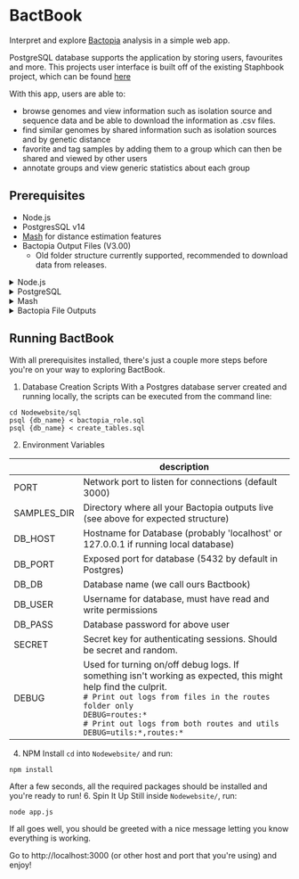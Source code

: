 # BactBook
Interpret and explore [Bactopia](https://bactopia.github.io) analysis in a simple web app.

PostgreSQL database supports the application by storing users, favourites and more. This projects user interface is built off of the existing Staphbook project, which can be found [here](https://github.com/maiscodes/Staphbook)

With this app, users are able to:
- browse genomes and view information such as isolation source and sequence data and be able to download the information as .csv files.
- find similar genomes by shared information such as isolation sources and by genetic distance
- favorite and tag samples by adding them to a group which can then be shared and viewed by other users
- annotate groups and view generic statistics about each group

## Prerequisites
- Node.js 
- PostgresSQL v14
- [Mash](https://github.com/marbl/Mash) for distance estimation features
- Bactopia Output Files (V3.00)
  - Old folder structure currently supported, recommended to download data from releases.
<details>
<summary>Node.js</summary>
  
> NodeJs is a Javascript Runtime - It's where all the server-side JS can run
1. Download here: https://nodejs.org/en
2. Follow the installer
</details>


<details>
  <summary>PostgreSQL</summary>
  
> PostgreSQL is our database of choice, although other database technologies may work. 
1. Download here: https://www.postgresql.org/download/
2. Once installed, it is highly recommended that you use a GUI such as pgAdmin 4 which can be downloaded here: https://www.pgadmin.org/download
3. Setup a Postgres server and database (keep your username and password handy, you'll need it later!)
</details>

<details>
  <summary>Mash</summary>
  
> Mash compares genome scketch files produced by Bactopia, allowing for genetic distance estimations.

<details>
<summary>Linux/MacOS</summary>
Follow the instructions to install here: https://github.com/marbl/Mash,
or install with Conda. Double check with:
```bash
  mash --version
``` 
No errors and you're good to go!
</details>
<details>
<summary>Windows</summary>
We find that using [WSL](https://learn.microsoft.com/en-us/windows/wsl/install) for mash works just fine, only slightly impacting loading times for the relevant page components. It only takes a few commands:

(Skip this one if you already have WSL installed)
```bash
wsl --install
```
Enter the WSL shell and install mash with the following commands:
```bash
wsl
sudo apt update && sudo apt upgrade -y
sudo apt install mash -y
```
That should be it! Double check everything worked with
```
mash --version
```
</details>
</details> 

<details>
  <summary>
    Bactopia File Outputs
  </summary>

> If you are here, you probably know about Bactopia. But it's important to note that this application
> expects a specific file structure, so this is worth a read.
<details>
  <summary>I Don't Have Any Bactopia Files</summary>
  Don't worry, some examples can be found under the 'Releases' section to the right.
1. Download the zip file and extract to your local disk
2. Note the path of the directory `bactopia-samples` (to be included in `.env` file)
</details>
Using flat-files as a database, we had to make some rules on how the application will interact with the file-system.
Below is the expected directory structure, nesting directories of samples within SAMPLES_DIR is not compatible. (note that SAMPLES_DIR can be anywhere local to the server):

```
SAMPLES_DIR/
├─ SAMPLE_1/
│  ├─ main/
│  │  ├─ ...
│  ├─ tools/
│  │  ├─ ...
├─ SAMPLE_2/
│  ├─ main/
│  │  ├─ ...
│  ├─ tools/
│  │  ├─ ...
├─ SAMPLE_N/
│  ├─ main/
│  │  ├─ ...
│  ├─ tools/
│  │  ├─ ...
```
</details>

## Running BactBook
With all prerequisites installed, there's just a couple more steps before you're on your way to exploring BactBook.
1. Database Creation Scripts
With a Postgres database server created and running locally, the scripts can be executed from the command line:
```{bash}
cd Nodewebsite/sql
psql {db_name} < bactopia_role.sql
psql {db_name} < create_tables.sql
```
2. Environment Variables

|             | description                                                                                                                                                                                                                                                   |
|-------------|---------------------------------------------------------------------------------------------------------------------------------------------------------------------------------------------------------------------------------------------------------------|
| PORT        | Network port to listen for connections (default 3000)                                                                                                                                                                                                         |
| SAMPLES_DIR | Directory where all your Bactopia outputs live (see above for expected structure)                                                                                                                                                                             |
| DB_HOST     | Hostname for Database (probably 'localhost' or 127.0.0.1 if running local database)                                                                                                                                                                           |
| DB_PORT     | Exposed port for database (5432 by default in Postgres)                                                                                                                                                                                                       |
| DB_DB       | Database name (we call ours Bactbook)                                                                                                                                                                                                                         |
| DB_USER     | Username for database, must have read and write permissions                                                                                                                                                                                                   |
| DB_PASS     | Database password for above user                                                                                                                                                                                                                              |
| SECRET      | Secret key for authenticating sessions. Should be secret and random.                                                                                                                                                                                          |
| DEBUG       | Used for turning on/off debug logs. If something isn't working as expected, this might help find the culprit. <br>`# Print out logs from files in the routes folder only`<br> `DEBUG=routes:*` <br> `# Print out logs from both routes and utils` <br> `DEBUG=utils:*,routes:*` |


4. NPM Install
`cd` into `Nodewebsite/` and run:
```
npm install
```
After a few seconds, all the required packages should be installed and you're ready to run!
6. Spin It Up
Still inside `Nodewebsite/`, run:
```
node app.js
```
If all goes well, you should be greeted with a nice message letting you know everything is working. 

Go to http://localhost:3000 (or other host and port that you're using) and enjoy!




